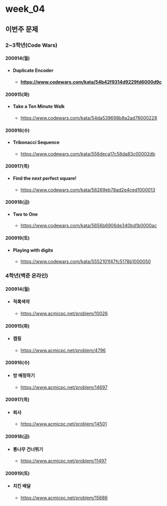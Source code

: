 # week_04

## 이번주 문제



### 2~3학년(Code Wars)

#### 200914(월)

* #### Duplicate Encoder

  * #### https://www.codewars.com/kata/54b42f9314d9229fd6000d9c

#### 200915(화)

* #### Take a Ten Minute Walk

  * https://www.codewars.com/kata/54da539698b8a2ad76000228

#### 200916(수)

* #### Tribonacci Sequence

  * https://www.codewars.com/kata/556deca17c58da83c00002db

#### 200917(목)

* #### Find the next perfect square!

  * https://www.codewars.com/kata/56269eb78ad2e4ced1000013

#### 200918(금)

* #### Two to One

  * https://www.codewars.com/kata/5656b6906de340bd1b0000ac

#### 200919(토)

* #### Playing with digits

  * https://www.codewars.com/kata/5552101f47fc5178b1000050



### 4학년(백준 온라인)

#### 200914(월)

* #### 적록색약

  * https://www.acmicpc.net/problem/10026

#### 200915(화)

* #### 캠핑

  * https://www.acmicpc.net/problem/4796

#### 200916(수)

* #### 방 배정하기

  * https://www.acmicpc.net/problem/14697

#### 200917(목)

* #### 퇴사

  * https://www.acmicpc.net/problem/14501

#### 200918(금)

* #### 통나무 건너뛰기

  * https://www.acmicpc.net/problem/11497

#### 200919(토)

* #### 치킨 배달

  * https://www.acmicpc.net/problem/15686

